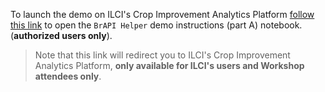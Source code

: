 
To launch the demo on ILCI's Crop Improvement Analytics Platform [follow this link](https://ciap.ilci.scienceversa.com/hub/user-redirect/git-pull?repo=https%3A%2F%2Fgithub.com%2Fagostof%2FILCI-CIAP-Workshops&urlpath=lab%2Ftree%2FILCI-CIAP-Workshops%2FOnboarding_20240703%2F03_reading_data%2Fdemo_2_BrAPI_Helper.ipynb&branch=main) to open the `BrAPI Helper` demo instructions (part A) notebook. (**authorized users only**).
>Note that this link will redirect you to ILCI's Crop Improvement Analytics Platform, **only available for ILCI's users and Workshop attendees only**.
